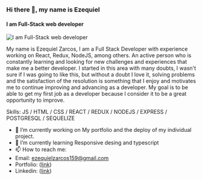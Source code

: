 ### Hi there 👋, my name is Ezequiel
#### I am Full-Stack web developer
![I am Full-Stack web developer](https://img.freepik.com/vector-gratis/numeros-que-caen-digitales-codigo-binario-estilo-matrix-fondo-azul_1017-37387.jpg?w=740&t=st=1663198321~exp=1663198921~hmac=3cf504be9f6c2d8727154f13092da2a82fc51393d82a797be6a1765764109e21)

My name is Ezequiel Zarcos, I am a Full Stack Developer with experience working on React, Redux, NodeJS, among others. An active person who is constantly learning and looking for new challenges and experiences that make me a better developer.
I started in this area with many doubts, I wasn't sure if I was going to like this, but without a doubt I love it, solving problems and the satisfaction of the resolution is something that I enjoy and motivates me to continue improving and advancing as a developer.
My goal is to be able to get my first job as a developer because I consider it to be a great opportunity to improve.

Skills: JS / HTML / CSS / REACT / REDUX / NODEJS / EXPRESS / POSTGRESQL / SEQUELIZE

- 🔭 I’m currently working on My portfolio and the deploy of my individual project. 
- 🌱 I’m currently learning Responsive desing and typescript 
- 📫 How to reach me:
- Email: ezequielzarcos159@gmail.com
- Portfolio: ([link](https://potfolio-alpha.vercel.app/))
- Linkedin: ([link](https://www.linkedin.com/in/ezequiel-zarcos-10068823b/))
